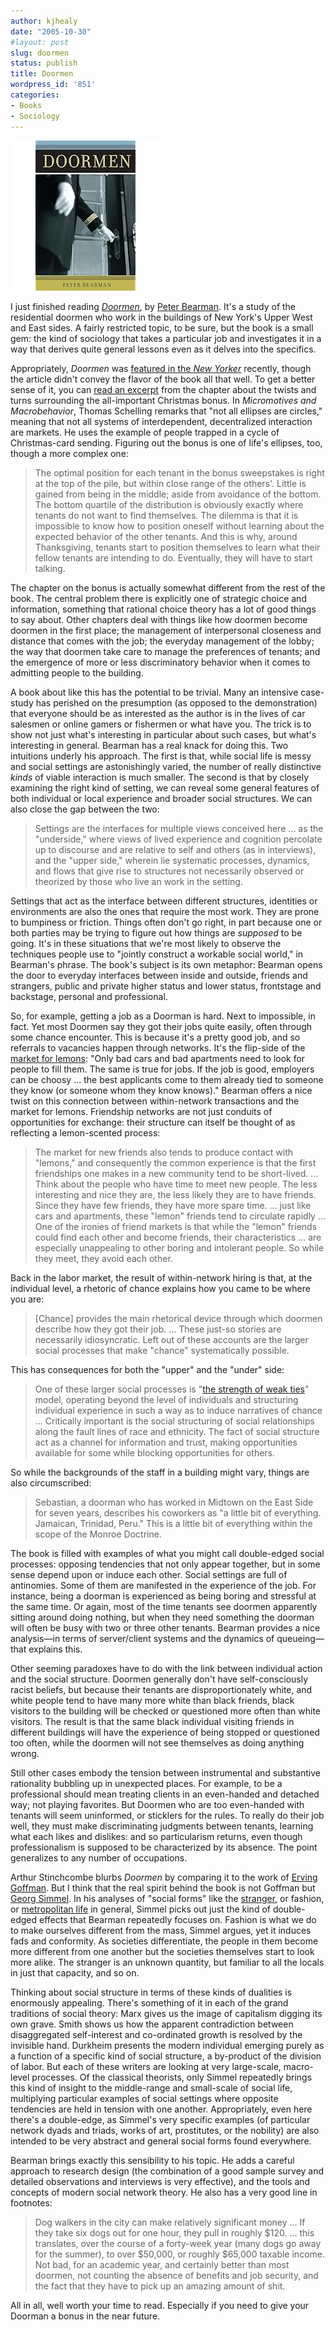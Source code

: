 ```yaml
---
author: kjhealy
date: "2005-10-30"
#layout: post
slug: doormen
status: publish
title: Doormen
wordpress_id: '851'
categories:
- Books
- Sociology
---
```


[![image](doormen.jpg)](http://www.amazon.com/exec/obidos/ASIN/0226039706/)

I just finished reading [*Doormen*](http://www.amazon.com/exec/obidos/ASIN/0226039706/), by [Peter Bearman](http://www.iserp.columbia.edu/people/faculty_fellows/bearman.html). It's a study of the residential doormen who work in the buildings of New York's Upper West and East sides. A fairly restricted topic, to be sure, but the book is a small gem: the kind of sociology that takes a particular job and investigates it in a way that derives quite general lessons even as it delves into the specifics.

Appropriately, *Doormen* was [featured in the *New Yorker*](http://www.newyorker.com/talk/content/articles/051010ta_talk_paumgarten) recently, though the article didn't convey the flavor of the book all that well. To get a better sense of it, you can [read an excerpt](http://www.press.uchicago.edu/Misc/Chicago/039706.html) from the chapter about the twists and turns surrounding the all-important Christmas bonus. In *Micromotives and Macrobehavior*, Thomas Schelling remarks that "not all ellipses are circles," meaning that not all systems of interdependent, decentralized interaction are markets. He uses the example of people trapped in a cycle of Christmas-card sending. Figuring out the bonus is one of life's ellipses, too, though a more complex one:

> The optimal position for each tenant in the bonus sweepstakes is right at the top of the pile, but within close range of the others'. Little is gained from being in the middle; aside from avoidance of the bottom. The bottom quartile of the distribution is obviously exactly where tenants do not want to find themselves. The dilemma is that it is impossible to know how to position oneself without learning about the expected behavior of the other tenants. And this is why, around Thanksgiving, tenants start to position themselves to learn what their fellow tenants are intending to do. Eventually, they will have to start talking.

The chapter on the bonus is actually somewhat different from the rest of the book. The central problem there is explicitly one of strategic choice and information, something that rational choice theory has a lot of good things to say about. Other chapters deal with things like how doormen become doormen in the first place; the management of interpersonal closeness and distance that comes with the job; the everyday management of the lobby; the way that doormen take care to manage the preferences of tenants; and the emergence of more or less discriminatory behavior when it comes to admitting people to the building.

A book about like this has the potential to be trivial. Many an intensive case-study has perished on the presumption (as opposed to the demonstration) that everyone should be as interested as the author is in the lives of car salesmen or online gamers or fishermen or what have you. The trick is to show not just what's interesting in particular about such cases, but what's interesting in general. Bearman has a real knack for doing this. Two intuitions underly his approach. The first is that, while social life is messy and social settings are astonishingly varied, the number of really distinctive *kinds* of viable interaction is much smaller. The second is that by closely examining the right kind of setting, we can reveal some general features of both individual or local experience and broader social structures. We can also close the gap between the two:

> Settings are the interfaces for multiple views conceived here … as the "underside," where views of lived experience and cognition percolate up to discourse and are relative to self and others (as in interviews), and the "upper side," wherein lie systematic processes, dynamics, and flows that give rise to structures not necessarily observed or theorized by those who live an work in the setting.

Settings that act as the interface between different structures, identities or environments are also the ones that require the most work. They are prone to bumpiness or friction. Things often don't go right, in part because one or both parties may be trying to figure out how things are *supposed* to be going. It's in these situations that we're most likely to observe the techniques people use to "jointly construct a workable social world," in Bearman's phrase. The book's subject is its own metaphor: Bearman opens the door to everyday interfaces between inside and outside, friends and strangers, public and private higher status and lower status, frontstage and backstage, personal and professional.

So, for example, getting a job as a Doorman is hard. Next to impossible, in fact. Yet most Doormen say they got their jobs quite easily, often through some chance encounter. This is because it's a pretty good job, and so referrals to vacancies happen through networks. It's the flip-side of the [market for lemons](http://www.people.virginia.edu/~cah2k/lemontr.pdf): "Only bad cars and bad apartments need to look for people to fill them. The same is true for jobs. If the job is good, employers can be choosy … the best applicants come to them already tied to someone they know (or someone whom they know knows)." Bearman offers a nice twist on this connection between within-network transactions and the market for lemons. Friendship networks are not just conduits of opportunities for exchange: their structure can itself be thought of as reflecting a lemon-scented process:

> The market for new friends also tends to produce contact with "lemons," and consequently the common experience is that the first friendships one makes in a new community tend to be short-lived. ... Think about the people who have time to meet new people. The less interesting and nice they are, the less likely they are to have friends. Since they have few friends, they have more spare time. ... just like cars and apartments, these "lemon" friends tend to circulate rapidly … One of the ironies of friend markets is that while the "lemon" friends could find each other and become friends, their characteristics … are especially unappealing to other boring and intolerant people. So while they meet, they avoid each other.

Back in the labor market, the result of within-network hiring is that, at the individual level, a rhetoric of chance explains how you came to be where you are:

> [Chance] provides the main rhetorical device through which doormen describe how they got their job. ... These just-so stories are necessarily idiosyncratic. Left out of these accounts are the larger social processes that make "chance" systematically possible.

This has consequences for both the "upper" and the "under" side:

> One of these larger social processes is "[the strength of weak ties](http://www.sscnet.ucla.edu/soc/faculty/bonacich/chapt3.pdf)" model, operating beyond the level of individuals and structuring individual experience in such a way as to induce narratives of chance … Critically important is the social structuring of social relationships along the fault lines of race and ethnicity. The fact of social structure act as a channel for information and trust, making opportunities available for some while blocking opportunities for others.

So while the backgrounds of the staff in a building might vary, things are also circumscribed:

> Sebastian, a doorman who has worked in Midtown on the East Side for seven years, describes his coworkers as "a little bit of everything. Jamaican, Trinidad, Peru." This is a little bit of everything within the scope of the Monroe Doctrine.

The book is filled with examples of what you might call double-edged social processes: opposing tendencies that not only appear together, but in some sense depend upon or induce each other. Social settings are full of antinomies. Some of them are manifested in the experience of the job. For instance, being a doorman is experienced as being boring and stressful at the same time. Or again, most of the time tenants see doormen apparently sitting around doing nothing, but when they need something the doorman will often be busy with two or three other tenants. Bearman provides a nice analysis—in terms of server/client systems and the dynamics of queueing—that explains this.

Other seeming paradoxes have to do with the link between individual action and the social structure. Doormen generally don't have self-consciously racist beliefs, but because their tenants are disproportionately white, and white people tend to have many more white than black friends, black visitors to the building will be checked or questioned more often than white visitors. The result is that the same black individual visiting friends in different buildings will have the experience of being stopped or questioned too often, while the doormen will not see themselves as doing anything wrong.

Still other cases embody the tension between instrumental and substantive rationality bubbling up in unexpected places. For example, to be a professional should mean treating clients in an even-handed and detached way; not playing favorites. But Doormen who are too even-handed with tenants will seem uninformed, or sticklers for the rules. To really do their job well, they must make discriminating judgments between tenants, learning what each likes and dislikes: and so particularism returns, even though professionalism is supposed to be characterized by its absence. The point generalizes to any number of occupations.

Arthur Stinchcombe blurbs *Doormen* by comparing it to the work of [Erving Goffman](http://people.brandeis.edu/~teuber/goffmanbio.html). But I think that the real spirit behind the book is not Goffman but [Georg Simmel](http://socio.ch/sim/index_sim.htm). In his analyses of "social forms" like the [stranger](http://www2.pfeiffer.edu/~lridener/DSS/Simmel/STRANGER.HTML), or fashion, or [metropolitan life](http://condor.depaul.edu/~dweinste/intro/simmel_M&ML.htm) in general, Simmel picks out just the kind of double-edged effects that Bearman repeatedly focuses on. Fashion is what we do to make ourselves different from the mass, Simmel argues, yet it induces fads and conformity. As societies differentiate, the people in them become more different from one another but the societies themselves start to look more alike. The stranger is an unknown quantity, but familiar to all the locals in just that capacity, and so on.

Thinking about social structure in terms of these kinds of dualities is enormously appealing. There's something of it in each of the grand traditions of social theory: Marx gives us the image of capitalism digging its own grave. Smith shows us how the apparent contradiction between disaggregated self-interest and co-ordinated growth is resolved by the invisible hand. Durkheim presents the modern individual emerging purely as a function of a specific kind of social structure, a by-product of the division of labor. But each of these writers are looking at very large-scale, macro-level processes. Of the classical theorists, only Simmel repeatedly brings this kind of insight to the middle-range and small-scale of social life, multiplying particular examples of social settings where opposite tendencies are held in tension with one another. Appropriately, even here there's a double-edge, as Simmel's very specific examples (of particular network dyads and triads, works of art, prostitutes, or the nobility) are also intended to be very abstract and general social forms found everywhere.

Bearman brings exactly this sensibility to his topic. He adds a careful approach to research design (the combination of a good sample survey and detailed observations and interviews is very effective), and the tools and concepts of modern social network theory. He also has a very good line in footnotes:

> Dog walkers in the city can make relatively significant money … If they take six dogs out for one hour, they pull in roughly $120. ... this translates, over the course of a forty-week year (many dogs go away for the summer), to over $50,000, or roughly $65,000 taxable income. Not bad, for an academic year, and certainly better than most doormen, not counting the absence of benefits and job security, and the fact that they have to pick up an amazing amount of shit.

All in all, well worth your time to read. Especially if you need to give your Doorman a bonus in the near future.
